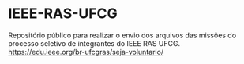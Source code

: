 # IEEE-RAS-UFCG
Repositório público para realizar o envio dos arquivos das missões do processo seletivo de integrantes do IEEE RAS UFCG.
https://edu.ieee.org/br-ufcgras/seja-voluntario/
